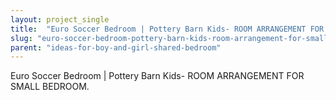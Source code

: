 ```yaml
---
layout: project_single
title:  "Euro Soccer Bedroom | Pottery Barn Kids- ROOM ARRANGEMENT FOR SMALL BEDROOM."
slug: "euro-soccer-bedroom-pottery-barn-kids-room-arrangement-for-small-bedroom"
parent: "ideas-for-boy-and-girl-shared-bedroom"
---
```

Euro Soccer Bedroom | Pottery Barn Kids- ROOM ARRANGEMENT FOR SMALL BEDROOM.